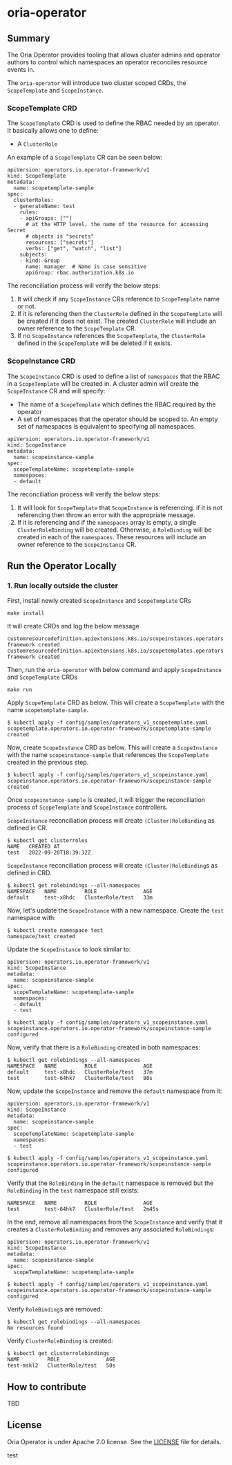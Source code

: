 # oria-operator

## Summary

The Oria Operator provides tooling that allows cluster admins and operator authors to control which namespaces an operator reconciles resource events in.

The `oria-operator` will introduce two cluster scoped CRDs, the `ScopeTemplate` and `ScopeInstance`.

### ScopeTemplate CRD

The `ScopeTemplate` CRD is used to define the RBAC needed by an operator. It basically allows one to define:

- A `ClusterRole`

An example of a `ScopeTemplate` CR can be seen below:

```
apiVersion: operators.io.operator-framework/v1
kind: ScopeTemplate
metadata:
  name: scopetemplate-sample
spec:
  clusterRoles:
  - generateName: test
    rules:
    - apiGroups: [""]
      # at the HTTP level, the name of the resource for accessing Secret
      # objects is "secrets"
      resources: ["secrets"]
      verbs: ["get", "watch", "list"]
    subjects:
    - kind: Group
      name: manager  # Name is case sensitive
      apiGroup: rbac.authorization.k8s.io
```

The reconciliation process will verify the below steps:
1. It will check if any `ScopeInstance` CRs reference to `ScopeTemplate` name or not.
2. If it is referencing then the `ClusterRole` defined in the `ScopeTemplate` will be created if it does not exist. The created `ClusterRole` will include an owner reference to the `ScopeTemplate` CR.
3. If no `ScopeInstance` references the `ScopeTemplate`, the `ClusterRole` defined in the `ScopeTemplate` will be deleted if it exists.


### ScopeInstance CRD

The `ScopeInstance` CRD is used to define a list of `namespaces` that the RBAC in a `ScopeTemplate` will be created in. A cluster admin will create the `ScopeInstance` CR and will specify:

- The name of a `ScopeTemplate` which defines the RBAC required by the operator
- A set of namespaces that the operator should be scoped to. An empty set of namespaces is equivalent to specifying all namespaces.

```
apiVersion: operators.io.operator-framework/v1
kind: ScopeInstance
metadata:
  name: scopeinstance-sample
spec:
  scopeTemplateName: scopetemplate-sample
  namespaces:
  - default
```

The reconciliation process will verify the below steps:

1. It will look for `ScopeTemplate` that `ScopeInstance` is referencing. if it is not referencing then throw an error with the appropriate message.
2. If it is referencing and if the `namespaces` array is empty, a single `ClusterRoleBinding` will be created. Otherwise, a `RoleBinding` will be created in each of the `namespaces`. These resources will include an owner reference to the `ScopeInstance` CR.

## Run the Operator Locally

### 1. Run locally outside the cluster 

First, install newly created `ScopeInstance` and `ScopeTemplate` CRs

```
make install
```

It will create CRDs and log the below message

```
customresourcedefinition.apiextensions.k8s.io/scopeinstances.operators.io.operator-framework created
customresourcedefinition.apiextensions.k8s.io/scopetemplates.operators.io.operator-framework created
```

Then, run the `oria-operator` with below command and apply `ScopeInstance` and `ScopeTemplate` CRDs

```
make run
```

Apply `ScopeTemplate` CRD as below. This will create a `ScopeTemplate` with the name `scopetemplate-sample`.

```
$ kubectl apply -f config/samples/operators_v1_scopetemplate.yaml
scopetemplate.operators.io.operator-framework/scopetemplate-sample created
```

Now, create `ScopeInstance` CRD as below. This will create a `ScopeInstance` with the name `scopeinstance-sample` that references the `ScopeTemplate` created in the previous step.

```
$ kubectl apply -f config/samples/operators_v1_scopeinstance.yaml
scopeinstance.operators.io.operator-framework/scopeinstance-sample created
```

Once `scopeinstance-sample` is created, it will trigger the reconciliation process of `ScopeTemplate` and `ScopeInstance` controllers.

`ScopeInstance` reconciliation process will create `(Cluster)RoleBinding` as defined in CR.

```
$ kubectl get clusterroles
NAME   CREATED AT
test   2022-09-20T18:39:32Z
```

`ScopeInstance` reconciliation process will create `(Cluster)RoleBinding`s as defined in CRD.

```
$ kubectl get rolebindings --all-namespaces
NAMESPACE   NAME         ROLE               AGE
default     test-x8hdc   ClusterRole/test   33m
```

Now, let's update the `ScopeInstance` with a new namespace. Create the `test` namespace with:

```
$ kubectl create namespace test
namespace/test created
```

Update the `ScopeInstance` to look similar to:

```
apiVersion: operators.io.operator-framework/v1
kind: ScopeInstance
metadata:
  name: scopeinstance-sample
spec:
  scopeTemplateName: scopetemplate-sample
  namespaces:
  - default
  - test
```

```
$ kubectl apply -f config/samples/operators_v1_scopeinstance.yaml
scopeinstance.operators.io.operator-framework/scopeinstance-sample configured
```

Now, verify that there is a `RoleBinding` created in both namespaces:

```
$ kubectl get rolebindings --all-namespaces
NAMESPACE   NAME         ROLE               AGE
default     test-x8hdc   ClusterRole/test   37m
test        test-64hk7   ClusterRole/test   80s
```

Now, update the `ScopeInstance` and remove the `default` namespace from it:

```
apiVersion: operators.io.operator-framework/v1
kind: ScopeInstance
metadata:
  name: scopeinstance-sample
spec:
  scopeTemplateName: scopetemplate-sample
  namespaces:
  - test
```

```
$ kubectl apply -f config/samples/operators_v1_scopeinstance.yaml
scopeinstance.operators.io.operator-framework/scopeinstance-sample configured
```

Verify that the `RoleBinding` in the `default` namespace is removed but the `RoleBinding` in the `test` namespace still exists:

```
NAMESPACE   NAME         ROLE               AGE
test        test-64hk7   ClusterRole/test   2m45s
```

In the end, remove all namespaces from the `ScopeInstance` and verify that it creates a `ClusterRoleBinding` and removes any associated `RoleBinding`s:

```
apiVersion: operators.io.operator-framework/v1
kind: ScopeInstance
metadata:
  name: scopeinstance-sample
spec:
  scopeTemplateName: scopetemplate-sample
```

```
$ kubectl apply -f config/samples/operators_v1_scopeinstance.yaml
scopeinstance.operators.io.operator-framework/scopeinstance-sample configured
```

Verify `RoleBinding`s are removed:

```
$ kubectl get rolebindings --all-namespaces 
No resources found
```

Verify `ClusterRoleBinding` is created:

```
$ kubectl get clusterrolebindings
NAME         ROLE               AGE
test-mskl2   ClusterRole/test   50s
```

## How to contribute

TBD

## License

Oria Operator is under Apache 2.0 license. See the [LICENSE][license_file] file for details.

[controller-runtime]: https://github.com/kubernetes-sigs/controller-runtime
[license_file]:./LICENSE
[of-home]: https://github.com/operator-framework
[of-blog]: https://www.openshift.com/blog/introducing-the-operator-framework
[operator-link]: https://kubernetes.io/docs/concepts/extend-kubernetes/operator/
[sdk-docs]: https://sdk.operatorframework.io
[operator-framework-community]: https://github.com/operator-framework/community
[operator-framework-communication]: https://github.com/operator-framework/community#get-involved
[operator-framework-meetings]: https://github.com/operator-framework/community#meetings
[contribution-docs]: https://sdk.operatorframework.io/docs/contribution-guidelines/

test